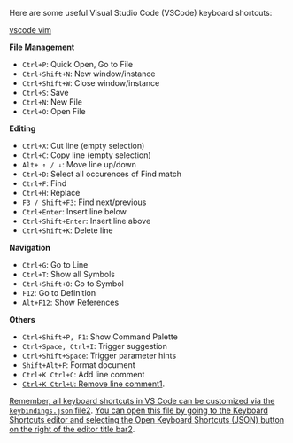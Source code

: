 Here are some useful Visual Studio Code (VSCode) keyboard shortcuts:

[vscode vim](https://dev.to/ansonh/10-more-vs-code-vim-tricks-to-become-a-faster-coder-ndi)

**File Management**

- `Ctrl+P`: Quick Open, Go to File
- `Ctrl+Shift+N`: New window/instance
- `Ctrl+Shift+W`: Close window/instance
- `Ctrl+S`: Save
- `Ctrl+N`: New File
- `Ctrl+O`: Open File

**Editing**

- `Ctrl+X`: Cut line (empty selection)
- `Ctrl+C`: Copy line (empty selection)
- `Alt+ ↑ / ↓`: Move line up/down
- `Ctrl+D`: Select all occurences of Find match
- `Ctrl+F`: Find
- `Ctrl+H`: Replace
- `F3 / Shift+F3`: Find next/previous
- `Ctrl+Enter`: Insert line below
- `Ctrl+Shift+Enter`: Insert line above
- `Ctrl+Shift+K`: Delete line

**Navigation**

- `Ctrl+G`: Go to Line
- `Ctrl+T`: Show all Symbols
- `Ctrl+Shift+O`: Go to Symbol
- `F12`: Go to Definition
- `Alt+F12`: Show References

**Others**

- `Ctrl+Shift+P, F1`: Show Command Palette
- `Ctrl+Space, Ctrl+I`: Trigger suggestion
- `Ctrl+Shift+Space`: Trigger parameter hints
- `Shift+Alt+F`: Format document
- `Ctrl+K Ctrl+C`: Add line comment
- [`Ctrl+K Ctrl+U`: Remove line comment](https://code.visualstudio.com/shortcuts/keyboard-shortcuts-windows.pdf)[1](https://code.visualstudio.com/shortcuts/keyboard-shortcuts-windows.pdf).

[Remember, all keyboard shortcuts in VS Code can be customized via the `keybindings.json` file](https://code.visualstudio.com/docs/getstarted/keybindings)[2](https://code.visualstudio.com/docs/getstarted/keybindings). [You can open this file by going to the Keyboard Shortcuts editor and selecting the Open Keyboard Shortcuts (JSON) button on the right of the editor title bar](https://code.visualstudio.com/docs/getstarted/keybindings)[2](https://code.visualstudio.com/docs/getstarted/keybindings).
